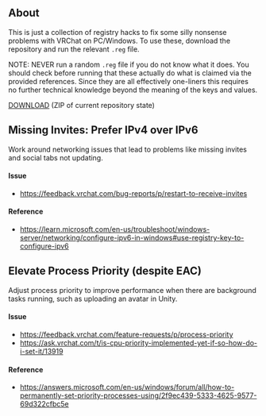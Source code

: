 ## About

This is just a collection of registry hacks to fix some silly nonsense problems with VRChat on PC/Windows. To use these, download the repository and run the relevant `.reg` file.

NOTE: NEVER run a random `.reg` file if you do not know what it does. You should check before running that these actually do what is claimed via the provided references. Since they are all effectively one-liners this requires no further technical knowledge beyond the meaning of the keys and values.

[DOWNLOAD](https://github.com/babo4d/vrchacks/archive/refs/heads/master.zip) (ZIP of current repository state)

## Missing Invites: Prefer IPv4 over IPv6

Work around networking issues that lead to problems like missing invites and social tabs not updating.

#### Issue

- https://feedback.vrchat.com/bug-reports/p/restart-to-receive-invites

#### Reference

- https://learn.microsoft.com/en-us/troubleshoot/windows-server/networking/configure-ipv6-in-windows#use-registry-key-to-configure-ipv6

## Elevate Process Priority (despite EAC)

Adjust process priority to improve performance when there are background tasks running, such as uploading an avatar in Unity.

#### Issue

- https://feedback.vrchat.com/feature-requests/p/process-priority
- https://ask.vrchat.com/t/is-cpu-priority-implemented-yet-if-so-how-do-i-set-it/13919

#### Reference

- https://answers.microsoft.com/en-us/windows/forum/all/how-to-permanently-set-priority-processes-using/2f9ec439-5333-4625-9577-69d322cfbc5e

